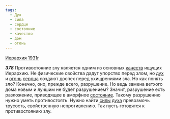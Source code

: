 ```yaml
---
tags:
  - Дух
  - сила
  - сердце
  - состояние
  - качество
  - дом
  - огонь
---
```


[Иерархия 1931г](/agni/1931)

___378___
Противостояние злу является одним из основных [качеств](/tag/#качество) ищущих Иерархию. Не физические свойства дадут упорство перед злом, но [дух](/tag/#Дух) и [огонь](/tag/#огонь) [сердца](/tag/#сердце) создают доспех перед ухищрениями зла. Но как понять зло? Конечно, оно, прежде всего, разрушение. Но ведь замена ветхого дома новым и лучшим не будет разрушением? Значит, разрушение есть разложение, приводящее в аморфное [состояние](/tag/#состояние). Такому разрушению нужно уметь противостоять. Нужно найти [силы](/tag/#сила) [духа](/tag/#Дух) превозмочь трусость, свойственную непротивлению. Так пусть готовятся к противостоянию злу.   

